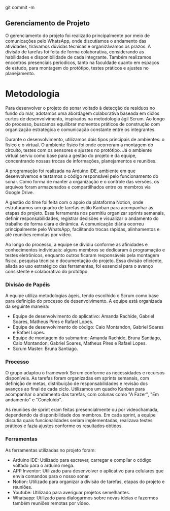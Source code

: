 git commit -m
## Gerenciamento de Projeto

O gerenciamento do projeto foi realizado principalmente por meio de comunicações pelo WhatsApp, onde discutíamos o andamento das atividades, tirávamos dúvidas técnicas e organizávamos os prazos. A divisão de tarefas foi feita de forma colaborativa, considerando as habilidades e disponibilidade de cada integrante. Também realizamos encontros presenciais períodicos, tanto na faculdade quanto em espaços de estudo, para montagem do protótipo, testes práticos e ajustes no planejamento.

# Metodologia

Para desenvolver o projeto do sonar voltado à detecção de resíduos no fundo do mar, adotamos uma abordagem colaborativa baseada em ciclos curtos de desenvolvimento, inspirados na metodologia ágil Scrum. Ao longo do processo, buscamos equilibrar momentos práticos de construção com organização estratégica e comunicação constante entre os integrantes.

Durante o desenvolvimento, utilizamos dois tipos principais de ambientes: o físico e o virtual. O ambiente físico foi onde ocorreram a montagem do circuito, testes com os sensores e ajustes no protótipo. Já o ambiente virtual serviu como base para a gestão do projeto e da equipe, concentrando nossas trocas de informações, planejamentos e reuniões.

A programação foi realizada na Arduino IDE, ambiente em que desenvolvemos e testamos o código responsável pelo funcionamento do sonar. Como forma de manter a organização e o controle das versões, os arquivos foram armazenados e compartilhados entre os membros via Google Drive.

A gestão do time foi feita com o apoio da plataforma Notion, onde estruturamos um quadro de tarefas estilo Kanban para acompanhar as etapas do projeto. Essa ferramenta nos permitiu organizar sprints semanais, definir responsabilidades, registrar decisões e visualizar o andamento do trabalho de forma clara e dinâmica. A comunicação diária ocorreu principalmente pelo WhatsApp, facilitando trocas rápidas, alinhamentos e até reuniões remotas por vídeo.

Ao longo do processo, a equipe se dividiu conforme as afinidades e conhecimentos individuais: alguns membros se dedicaram à programação e testes eletrônicos, enquanto outros ficaram responsáveis pela montagem física, pesquisa técnica e documentação do projeto. Essa divisão eficiente, aliada ao uso estratégico das ferramentas, foi essencial para o avanço consistente e colaborativo do protótipo.

### Divisão de Papéis

A equipe utiliza metodologias ágeis, tendo escolhido o Scrum como base para definição do processo de desenvolvimento. A equipe está organizada da seguinte maneira:

- Equipe de desenvolvimento do aplicativo: Amanda Rachide, Gabriel Soares, Matheus Pires e Rafael Lopes.
- Equipe de desenvolvimento do código: Caio Montandon, Gabriel Soares e Rafael Lopes.
- Equipe de montagem do submarino: Amanda Rachide, Bruna Santiago, Caio Montandon, Gabriel Soares, Matheus Pires e Rafael Lopes.
- Scrum Master: Bruna Santiago. 


### Processo

O grupo adaptou o framework Scrum conforme as necessidades e recursos disponíveis. As tarefas foram organizadas em sprints semanais, com definição de metas, distribuição de responsabilidades e revisão dos avanços ao final de cada ciclo. Utilizamos um quadro Kanban para acompanhar o andamento das tarefas, com colunas como "A Fazer", "Em andamento" e "Concluído".

As reuniões de sprint eram feitas presencialmente ou por videochamada, dependendo da disponibilidade dos membros. Em cada sprint, a equipe discutia quais funcionalidades seriam implementadas, realizava testes práticos e fazia ajustes conforme os resultados obtidos.

### Ferramentas

As ferramentas utilizadas no projeto foram:

- Arduino IDE: Utilizado para escrever, carregar e compilar o código voltado para o arduíno mega.
- APP Inventor: Utilizado para desenvolver o aplicativo para celulares que envia comandos para o nosso sonar. 
- Notion: Utilizado para organizar a divisão de tarefas, etapas do projeto e reuniões. 
- Youtube: Utilizado para averiguar projetos semelhantes.
- Whatsapp: Utilizado para dialogarmos sobre novas ideias e fazermos também reuniões remotas por vídeo. 
